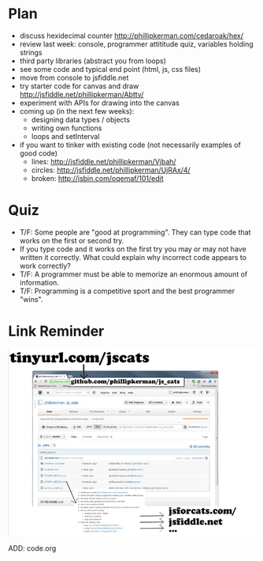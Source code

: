 Plan
=======
* discuss hexidecimal counter http://phillipkerman.com/cedaroak/hex/
* review last week: console, programmer attititude quiz, variables holding strings
* third party libraries (abstract you from loops)
* see some code and typical end point (html, js, css files)
* move from console to jsfiddle.net
* try starter code for canvas and draw http://jsfiddle.net/phillipkerman/Abttv/
* experiment with APIs for drawing into the canvas
* coming up (in the next few weeks):
	* designing data types / objects
	* writing own functions
	* loops and setInterval
* if you want to tinker with existing code (not necessarily examples of good code)
	* lines: http://jsfiddle.net/phillipkerman/Vjbah/
	* circles: http://jsfiddle.net/phillipkerman/UjRAx/4/
	* broken: http://jsbin.com/oqemaf/101/edit 

Quiz
=======
* T/F: Some people are "good at programming". They can type code that works on the first or second try.
* If you type code and it works on the first try you may or may not have written it correctly.  What could explain why incorrect code appears to work correctly?
* T/F: A programmer must be able to memorize an enormous amount of information. 
* T/F: Programming is a competitive sport and the best programmer "wins".

Link Reminder
======
![](link_picture.png)

ADD: code.org